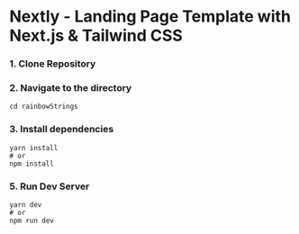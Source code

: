 # Nextly - Landing Page Template with Next.js & Tailwind CSS 

### 1\. Clone Repository


### 2\. Navigate to the directory

```
cd rainbowStrings
```

### 3\. Install dependencies

```
yarn install
# or
npm install
```

### 5\. Run Dev Server

```
yarn dev
# or
npm run dev
```





